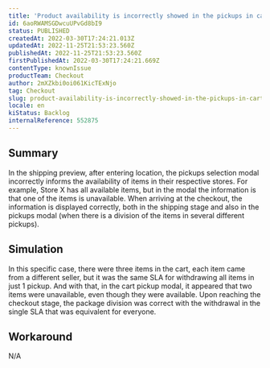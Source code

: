 ```yaml
---
title: 'Product availability is incorrectly showed in the pickups in cart display modal'
id: 6aoRWAMSGDwcuUPvGd8bI9
status: PUBLISHED
createdAt: 2022-03-30T17:24:21.013Z
updatedAt: 2022-11-25T21:53:23.560Z
publishedAt: 2022-11-25T21:53:23.560Z
firstPublishedAt: 2022-03-30T17:24:21.669Z
contentType: knownIssue
productTeam: Checkout
author: 2mXZkbi0oi061KicTExNjo
tag: Checkout
slug: product-availability-is-incorrectly-showed-in-the-pickups-in-cart-display-modal
locale: en
kiStatus: Backlog
internalReference: 552875
---
```


## Summary



In the shipping preview, after entering location, the pickups selection modal incorrectly informs the availability of items in their respective stores. For example, Store X has all available items, but in the modal the information is that one of the items is unavailable. When arriving at the checkout, the information is displayed correctly, both in the shipping stage and also in the pickups modal (when there is a division of the items in several different pickups).



## Simulation



In this specific case, there were three items in the cart, each item came from a different seller, but it was the same SLA for withdrawing all items in just 1 pickup. And with that, in the cart pickup modal, it appeared that two items were unavailable, even though they were available. Upon reaching the checkout stage, the package division was correct with the withdrawal in the single SLA that was equivalent for everyone.




## Workaround


N/A

